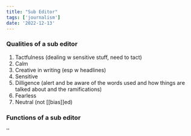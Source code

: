 ```yaml
---
title: "Sub Editor"
tags: ['journalism']
date: '2022-12-13'
---
```


### Qualities of a sub editor 
1. Tactfulness (dealing w sensitive stuff, need to tact)
2. Calm
3. Creative in writing (esp w headlines)
4. Sensitive
5. Dilligence (alert and be aware of the words used and how things are talked about and the ramifications)
6. Fearless
7. Neutral (not [[bias]]ed)

### Functions of a sub editor


''
